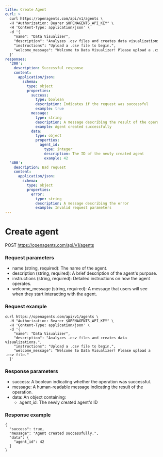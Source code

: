 ```yaml
---
title: Create Agent
curl: >
  curl https://openagents.com/api/v1/agents \
  -H "Authorization: Bearer $OPENAGENTS_API_KEY" \
  -H 'Content-Type: application/json' \
  -d '{
    "name": "Data Visualizer",
    "description": "Analyzes .csv files and creates data visualizations.",
    "instructions": "Upload a .csv file to begin.",
    "welcome_message": "Welcome to Data Visualizer! Please upload a .csv file."
  }'
responses:
  '200':
    description: Successful response
    content:
      application/json:
        schema:
          type: object
          properties:
            success:
              type: boolean
              description: Indicates if the request was successful
              example: true
            message:
              type: string
              description: A message describing the result of the operation
              example: Agent created successfully
            data:
              type: object
              properties:
                agent_id:
                  type: integer
                  description: The ID of the newly created agent
                  example: 42
  '400':
    description: Bad request
    content:
      application/json:
        schema:
          type: object
          properties:
            error:
              type: string
              description: A message describing the error
              example: Invalid request parameters
---
```


# Create agent

POST https://openagents.com/api/v1/agents

### Request parameters
* name (string, required): The name of the agent.
* description (string, required): A brief description of the agent's purpose.
* instructions (string, required): Detailed instructions on how the agent operates.
* welcome_message (string, required): A message that users will see when they start interacting with the agent.

### Request example

```shell
curl https://openagents.com/api/v1/agents \
  -H "Authorization: Bearer $OPENAGENTS_API_KEY" \
  -H 'Content-Type: application/json' \
  -d '{
    "name": "Data Visualizer",
    "description": "Analyzes .csv files and creates data visualizations.",
    "instructions": "Upload a .csv file to begin.",
    "welcome_message": "Welcome to Data Visualizer! Please upload a .csv file."
  }'
```

### Response parameters
* success: A boolean indicating whether the operation was successful.
* message: A human-readable message indicating the result of the operation.
* data: An object containing:
  * agent_id: The newly created agent's ID

### Response example

```shell
{
  "success": true,
  "message": "Agent created successfully.",
  "data": {
    "agent_id": 42
  }
}
```
